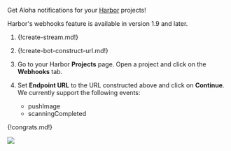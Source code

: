 Get Aloha notifications for your [Harbor](https://goharbor.io/) projects!

Harbor's webhooks feature is available in version 1.9 and later.

1. {!create-stream.md!}

1. {!create-bot-construct-url.md!}

1. Go to your Harbor **Projects** page. Open a project and click on the **Webhooks** tab.

1. Set **Endpoint URL** to the URL constructed above and click on **Continue**. We
   currently support the following events:
    * pushImage
    * scanningCompleted

{!congrats.md!}

![](/static/images/integrations/harbor/001.png)
